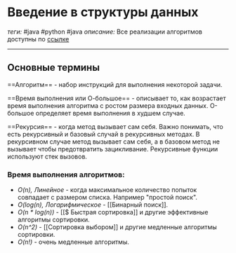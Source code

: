 # Введение в структуры данных
*теги:* #java #python #java
*описание:* Все реализации алгоритмов доступны по [ссылке](https://www.manning.com/downloads/1368)

---
## Основные термины
==Алгоритм== - набор инструкций для выполнения некоторой задачи.

==Время выполнения или О-большое== - описывает то, как возрастает время выполнения алгоритма с ростом размера входных данных. О-большое определяет время выполнения в худшем случае.

==Рекурсия== - когда метод вызывает сам себя. Важно понимать, что есть рекурсивный и базовый случай в рекурсивных методах.
В рекурсивном случае метод вызывает сам себя, а в базовом метод не вызывает чтобы предотвратить зацикливание. Рекурсивные функции используют стек вызовов.

### Время выполнения алгоритмов:
- *O(n), Линейное* - когда максимальное количество попыток совпадает с размером списка. Например "простой поиск".
- *O(log(n), Логарифмическое* - [[Бинарный поиск]].
- *O(n \* log(n))* - [[$ Быстрая сортировка]] и другие эффективные алгоритмы сортировки.
- *O(n^2)* - [[Сортировка выбором]] и другие медленные алгоритмы сортировки.
- *O(n!)* - очень медленные алгоритмы.
